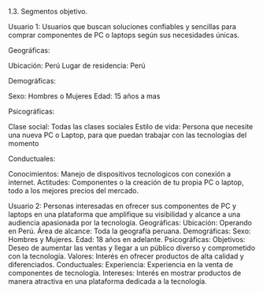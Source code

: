 1.3. Segmentos objetivo.

Usuario 1: Usuarios que buscan soluciones confiables y sencillas para comprar componentes de PC o laptops según sus necesidades únicas.

Geográficas:

Ubicación: Perú
Lugar de residencia: Perú

Demográficas:

Sexo: Hombres o Mujeres
Edad: 15 años a mas

Psicográficas:

Clase social: Todas las clases sociales
Estilo de vida: Persona que necesite una nueva PC o Laptop, para que puedan trabajar con las tecnologías del momento

Conductuales:

Conocimientos: Manejo de dispositivos tecnologicos con conexión a internet.
Actitudes: Componentes o la creación de tu propia PC o laptop, todo a los mejores precios del mercado.




Usuario 2: Personas interesadas en ofrecer sus componentes de PC y laptops en una plataforma que amplifique su visibilidad y alcance a una audiencia apasionada por la tecnología.
Geográficas:
Ubicación: Operando en Perú.
Área de alcance: Toda la geografía peruana.
Demográficas:
Sexo: Hombres y Mujeres.
Edad: 18 años en adelante.
Psicográficas:
Objetivos: Deseo de aumentar las ventas y llegar a un público diverso y comprometido con la tecnología.
Valores: Interés en ofrecer productos de alta calidad y diferenciados.
Conductuales:
Experiencia: Experiencia en la venta de componentes de tecnología.
Intereses: Interés en mostrar productos de manera atractiva en una plataforma dedicada a la tecnología.
